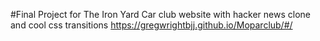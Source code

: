 #Final Project for The Iron Yard
Car club website with hacker news clone and cool css transitions
https://gregwrightbjj.github.io/Moparclub/#/
